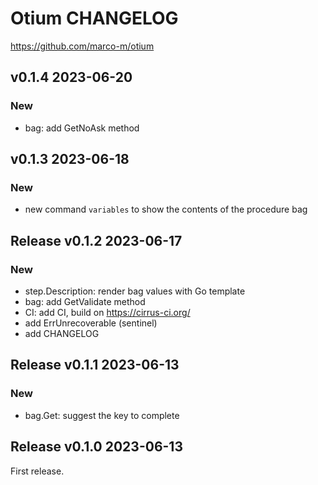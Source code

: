 # Otium CHANGELOG

https://github.com/marco-m/otium

## v0.1.4 2023-06-20

### New

- bag: add GetNoAsk method

## v0.1.3 2023-06-18

### New

- new command `variables` to show the contents of the procedure bag

## Release v0.1.2 2023-06-17

### New

- step.Description: render bag values with Go template
- bag: add GetValidate method
- CI: add CI, build on https://cirrus-ci.org/
- add ErrUnrecoverable (sentinel)
- add CHANGELOG

## Release v0.1.1 2023-06-13

### New

- bag.Get: suggest the key to complete

## Release v0.1.0 2023-06-13

First release.
